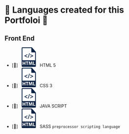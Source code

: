 # :rooster: Languages created for this Portfoloi :turkey:

## Front End 
* [:hammer:] ![GitHub Logo](./html.png)  HTML 5
* [:hammer:] ![GitHub Logo](./html.png)  CSS 3
* [:hammer:] ![GitHub Logo](./html.png)  JAVA SCRIPT
* [:hammer:] ![GitHub Logo](./html.png)  SASS `preprocessor scripting language`
